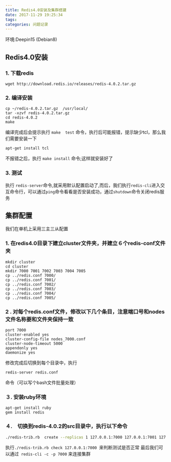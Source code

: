 ```yaml
---
title: Redis4.0安装及集群搭建
date: 2017-11-29 19:25:34
tags:
categories: 问题记录
---
```


环境:Deepin15 (Debian8)

## Redis4.0安装

###  1. 下载redis
```
wget http://download.redis.io/releases/redis-4.0.2.tar.gz
```

### 2.  编译安装
```
cp ~/redis-4.0.2.tar.gz  /usr/local/
tar -xzvf redis-4.0.2.tar.gz
cd redis-4.0.2
make

```
编译完成后会提示执行 ```make  test``` 命令，执行后可能报错，提示缺少tcl，那么我们需要安装一下
```
apt-get install tcl
```
不报错之后，执行 ```make install``` 命令;这样就安装好了
### 3.  测试
执行 ```redis-server```命令,就采用默认配置启动了,而后，我们执行```redis-cli```进入交互命令行，可以通过```ping```命令看看是否安装成功，通过```shutdown```命令关闭redis服务

## 集群配置
我们在单机上采用三主三从配置
###  1.  在redis4.0目录下建立cluster文件夹，并建立６个redis-conf文件夹
```
mkdir cluster
cd cluster
mkdir 7000 7001 7002 7003 7004 7005
cp ../redis.conf 7000/
cp ../redis.conf 7001/
cp ../redis.conf 7002/
cp ../redis.conf 7003/
cp ../redis.conf 7004/
cp ../redis.conf 7005/
```
### 2 . 对每个redis.conf文件，修改以下几个条目，注意端口号和nodes文件名称要和文件夹保持一致
```
port 7000
cluster-enabled yes
cluster-config-file nodes_7000.conf
cluster-node-timeout 5000
appendonly yes
daemonize yes
```
修改完成后切换到每个目录中，执行
```
redis-server redis.conf
```
命令（可以写个bash文件批量处理）
### ３. 安装ruby环境
```
apt-get install ruby
gem install redis
```
### ４.　切换到redis-4.0.2的src目录中，执行以下命令  
```bash
./redis-trib.rb  create --replicas 1 127.0.0.1:7000 127.0.0.1:7001 127.0.0.1:7002 127.0.0.1:7003 127.0.0.1:7004 127.0.0.1:7005
```
执行```./redis-trib.rb check 127.0.0.1:7000 ```来判断测试是否正常
最后我们可以通过``` redis-cli -c -p 7000``` 来连接集群